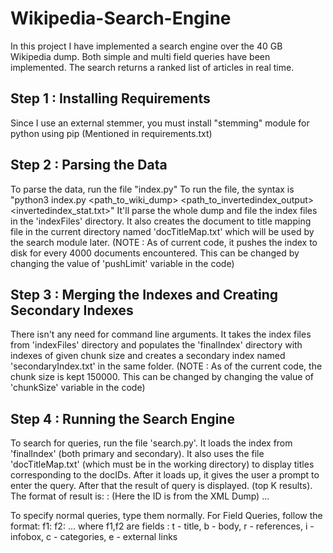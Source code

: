 # Wikipedia-Search-Engine
In this project I have implemented a search engine over the 40 GB Wikipedia dump. Both simple and multi field queries have been implemented. The search returns a ranked list of articles in real time.

## Step 1 : Installing Requirements

Since I use an external stemmer, you must install "stemming" module for python using pip (Mentioned in requirements.txt)

## Step 2 : Parsing the Data

To parse the data, run the file "index.py"
To run the file, the syntax is "python3 index.py <path_to_wiki_dump> <path_to_invertedindex_output> <invertedindex_stat.txt>"
It'll parse the whole dump and file the index files in the 'indexFiles' directory.
It also creates the document to title mapping file in the current directory named 'docTitleMap.txt' which will be used by the search module later.
(NOTE : As of current code, it pushes the index to disk for every 4000 documents encountered. This can be changed by changing the value of 'pushLimit' variable in the code)

## Step 3 : Merging the Indexes and Creating Secondary Indexes

There isn't any need for command line arguments. It takes the index files from 'indexFiles' directory and populates the 'finalIndex' directory with indexes of given chunk size and creates a secondary index named 'secondaryIndex.txt' in the same folder.
(NOTE : As of the current code, the chunk size is kept 150000. This can be changed by changing the value of 'chunkSize' variable in the code)

## Step 4 : Running the Search Engine

To search for queries, run the file 'search.py'. It loads the index from 'finalIndex' (both primary and secondary).
It also uses the file 'docTitleMap.txt' (which must be in the working directory) to display titles corresponding to the docIDs.
After it loads up, it gives the user a prompt to enter the query. After that the result of query is displayed. (top K results).
The format of result is:
	<Page-Title> : <ID> (Here the ID is from the XML Dump)
	...
	<Time Taken for the Query>

To specify normal queries, type them normally. For Field Queries, follow the format:
	f1:<query> f2:<query> ...
	where f1,f2 are fields : t - title, b - body, r - references, i - infobox, c - categories, e - external links

